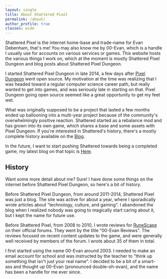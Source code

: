 ```yaml
---
layout: single
title: About Shattered Pixel
permalink: /about/
author_profile: true
classes: wide
---
```


Shattered Pixel is the internet home-base and trade-name for Evan Debenham, that's me! You may also know me by 00-Evan, which is a handle I usually use for accounts on various services or games. This website hosts the various things I work on, which at the moment is mostly Shattered Pixel Dungeon and blog posts about Shattered Pixel Dungeon.

I started Shattered Pixel Dungeon in late 2014, a few days after [Pixel Dungeon](http://pixeldungeon.watabou.ru/) went open source. My motivation at the time was realizing that I was headed toward a regular computer science career path, but really wanted to get into games, and was seriously late in starting on that. Pixel Dungeon going open source seemed like a great opportunity to get my feet wet.

What was originally supposed to be a project that lasted a few months ended up ballooning into a multi-year project because of the community's overwhelmingly positive reaction. Shattered started as a rebalance mod and has grown into its own game, which shares a base and some assets with Pixel Dungeon. If you're interested in Shattered's history, there's a mostly complete history available on the [Blog](/blog/).

In the future, I want to start pushing Shattered towards being a completed game, my latest blog on that topic is [Here](/blog/shattered-pixel-dungeon-in-2020.html).

## History

Want some more detail about me? Sure! I have done some things on the internet before Shattered Pixel Dungeon, so here's a bit of history.

Before Shattered Pixel Dungeon, from around 2011-2014, Shattered Pixel was just a blog. The site was active for about a year, where I sporadically wrote articles about "technology, culture, and gaming". I abandoned the blog when I realized nobody was going to magically start caring about it, but I kept the name for future use.

Before Shattered Pixel, from 2008 to 2010, I wrote reviews for [RuneScape](https://oldschool.runescape.com) on their official forums. They went by the title "00-Evan Reviews". The reviews focused on recent content updates to the game, and were generally well received by members of the forum. I wrote about 35 of them in total.

I first started using the name 00-Evan around 2003. I needed to make an email account for school and was instructed by the teacher to "think up something that isn't just your real name". I decided to be a bit of a smart-ass and thought up 00-Evan (pronounced double-oh-evan), and the name has been a handle for me ever since.
